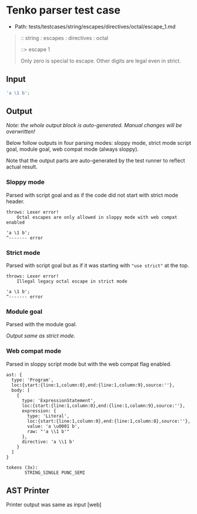 # Tenko parser test case

- Path: tests/testcases/string/escapes/directives/octal/escape_1.md

> :: string : escapes : directives : octal
>
> ::> escape 1
>
> Only zero is special to escape. Other digits are legal even in strict.

## Input

`````js
'a \1 b';
`````

## Output

_Note: the whole output block is auto-generated. Manual changes will be overwritten!_

Below follow outputs in four parsing modes: sloppy mode, strict mode script goal, module goal, web compat mode (always sloppy).

Note that the output parts are auto-generated by the test runner to reflect actual result.

### Sloppy mode

Parsed with script goal and as if the code did not start with strict mode header.

`````
throws: Lexer error!
    Octal escapes are only allowed in sloppy mode with web compat enabled

'a \1 b';
^------- error
`````

### Strict mode

Parsed with script goal but as if it was starting with `"use strict"` at the top.

`````
throws: Lexer error!
    Illegal legacy octal escape in strict mode

'a \1 b';
^------- error
`````


### Module goal

Parsed with the module goal.

_Output same as strict mode._

### Web compat mode

Parsed in sloppy script mode but with the web compat flag enabled.

`````
ast: {
  type: 'Program',
  loc:{start:{line:1,column:0},end:{line:1,column:9},source:''},
  body: [
    {
      type: 'ExpressionStatement',
      loc:{start:{line:1,column:0},end:{line:1,column:9},source:''},
      expression: {
        type: 'Literal',
        loc:{start:{line:1,column:0},end:{line:1,column:8},source:''},
        value: 'a \u0001 b',
        raw: "'a \\1 b'"
      },
      directive: 'a \\1 b'
    }
  ]
}

tokens (3x):
       STRING_SINGLE PUNC_SEMI
`````


## AST Printer

Printer output was same as input [web]
